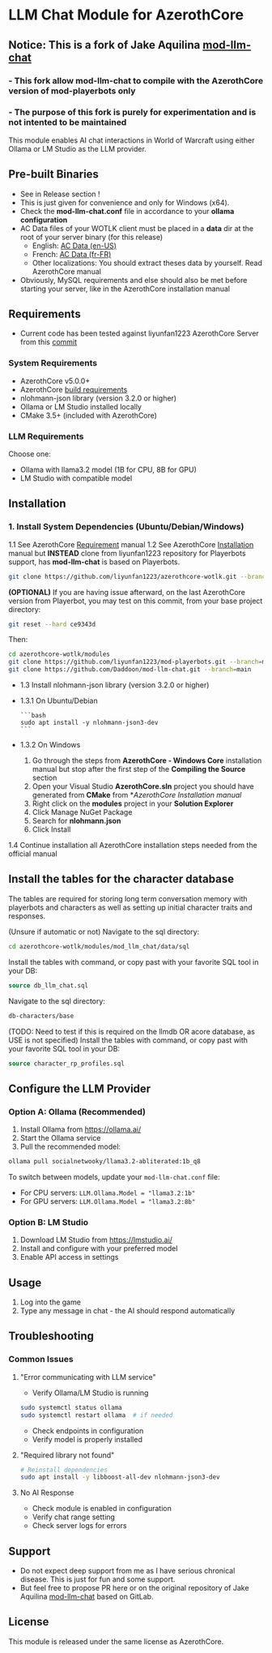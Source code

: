 # LLM Chat Module for AzerothCore
## Notice: This is a fork of Jake Aquilina [mod-llm-chat](https://gitlab.realsoftgames.com/krazor/mod_llm_chat)
### - This fork allow mod-llm-chat to compile with the AzerothCore version of mod-playerbots only
### - The purpose of this fork is purely for experimentation and is not intented to be maintained

This module enables AI chat interactions in World of Warcraft using either Ollama or LM Studio as the LLM provider.

## Pre-built Binaries

- See in Release section !
- This is just given for convenience and only for Windows (x64).
- Check the **mod-llm-chat.conf** file in accordance to your **ollama configuration**
- AC Data files of your WOTLK client must be placed in a **data** dir at the root of your server binary (for this release)
	- English: [AC Data (en-US)](https://github.com/wowgaming/client-data/releases)
	- French:  [AC Data (fr-FR)](https://github.com/Daddoon/ac-client-data-fr/releases)
	- Other localizations: You should extract theses data by yourself. Read AzerothCore manual
 - Obviously, MySQL requirements and else should also be met before starting your server, like in the AzerothCore installation manual

## Requirements

- Current code has been tested against liyunfan1223 AzerothCore Server from this [commit](https://github.com/liyunfan1223/azerothcore-wotlk/tree/ce9343d9167acb27fbfc8ef1203f0077034d07de)

### System Requirements

- AzerothCore v5.0.0+
- AzerothCore [build requirements](https://www.azerothcore.org/wiki/requirements)
- nlohmann-json library (version 3.2.0 or higher)
- Ollama or LM Studio installed locally
- CMake 3.5+ (included with AzerothCore)

### LLM Requirements

Choose one:

- Ollama with llama3.2 model (1B for CPU, 8B for GPU)
- LM Studio with compatible model

## Installation

### 1. Install System Dependencies (Ubuntu/Debian/Windows)

1.1 See AzerothCore [Requirement](https://www.azerothcore.org/wiki/requirements) manual
1.2 See AzerothCore [Installation](https://www.azerothcore.org/wiki/core-installation) manual but **INSTEAD** clone from liyunfan1223 repository for Playerbots support, has **mod-llm-chat** is based on Playerbots.

```bash
git clone https://github.com/liyunfan1223/azerothcore-wotlk.git --branch=Playerbot
```

**(OPTIONAL)** If you are having issue afterward, on the last AzerothCore version from Playerbot, you may test on this commit, from your base project directory:

```bash
git reset --hard ce9343d
```

Then:

```bash
cd azerothcore-wotlk/modules
git clone https://github.com/liyunfan1223/mod-playerbots.git --branch=master
git clone https://github.com/Daddoon/mod-llm-chat.git --branch=main
```

- 1.3 Install nlohmann-json library (version 3.2.0 or higher)
- 1.3.1 On Ubuntu/Debian

      ```bash
      sudo apt install -y nlohmann-json3-dev
      ```
- 1.3.2 On Windows
  1. Go through the steps from **AzerothCore - Windows Core** installation manual but stop after the first step of the **Compiling the Source** section
  2. Open your Visual Studio **AzerothCore.sln** project you should have generated from **CMake** from **AzerothCore Installation manual*
  3. Right click on the **modules** project in your **Solution Explorer**
  4. Click Manage NuGet Package
  5. Search for **nlohmann.json**
  6. Click Install

1.4 Continue installation all AzerothCore installation steps needed from the official manual


## Install the tables for the character database

The tables are required for storing long term conversation memory with playerbots and characters as well as setting up initial character traits and responses.

(Unsure if automatic or not)
Navigate to the sql directory:

```bash
cd azerothcore-wotlk/modules/mod_llm_chat/data/sql
```

Install the tables with command, or copy past with your favorite SQL tool in your DB:

```sql
source db_llm_chat.sql
```

Navigate to the sql directory:

```bash
db-characters/base
```

(TODO: Need to test if this is required on the llmdb OR acore database, as USE is not specified)
Install the tables with command, or copy past with your favorite SQL tool in your DB:

```sql
source character_rp_profiles.sql
```

## Configure the LLM Provider

### Option A: Ollama (Recommended)

1. Install Ollama from https://ollama.ai/
2. Start the Ollama service
3. Pull the recommended model:

```bash
ollama pull socialnetwooky/llama3.2-abliterated:1b_q8
```

To switch between models, update your `mod-llm-chat.conf` file:

- For CPU servers: `LLM.Ollama.Model = "llama3.2:1b"`
- For GPU servers: `LLM.Ollama.Model = "llama3.2:8b"`

### Option B: LM Studio

1. Download LM Studio from https://lmstudio.ai/
2. Install and configure with your preferred model
3. Enable API access in settings

## Usage

1. Log into the game
2. Type any message in chat - the AI should respond automatically

## Troubleshooting

### Common Issues

1. "Error communicating with LLM service"

   - Verify Ollama/LM Studio is running

   ```bash
   sudo systemctl status ollama
   sudo systemctl restart ollama  # if needed
   ```

   - Check endpoints in configuration
   - Verify model is properly installed

2. "Required library not found"

   ```bash
   # Reinstall dependencies
   sudo apt install -y libboost-all-dev nlohmann-json3-dev
   ```

3. No AI Response
   - Check module is enabled in configuration
   - Verify chat range setting
   - Check server logs for errors

## Support

- Do not expect deep support from me as I have serious chronical disease. This is just for fun and some support.
- But feel free to propose PR here or on the original repository of Jake Aquilina [mod-llm-chat](https://gitlab.realsoftgames.com/krazor/mod_llm_chat) based on GitLab.

## License

This module is released under the same license as AzerothCore.
